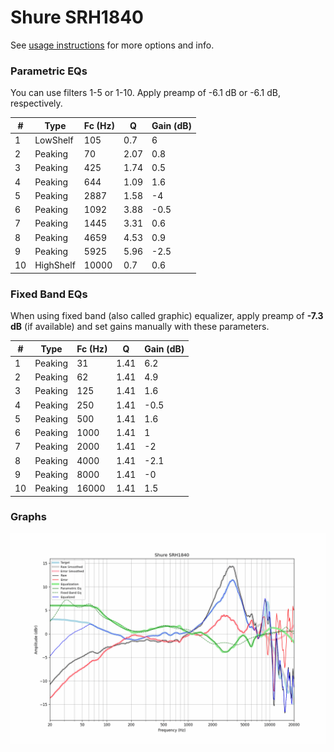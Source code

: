 # Shure SRH1840
See [usage instructions](https://github.com/jaakkopasanen/AutoEq#usage) for more options and info.

### Parametric EQs
You can use filters 1-5 or 1-10. Apply preamp of -6.1 dB or -6.1 dB, respectively.

|   # | Type      |   Fc (Hz) |    Q |   Gain (dB) |
|-----|-----------|-----------|------|-------------|
|   1 | LowShelf  |       105 | 0.7  |         6   |
|   2 | Peaking   |        70 | 2.07 |         0.8 |
|   3 | Peaking   |       425 | 1.74 |         0.5 |
|   4 | Peaking   |       644 | 1.09 |         1.6 |
|   5 | Peaking   |      2887 | 1.58 |        -4   |
|   6 | Peaking   |      1092 | 3.88 |        -0.5 |
|   7 | Peaking   |      1445 | 3.31 |         0.6 |
|   8 | Peaking   |      4659 | 4.53 |         0.9 |
|   9 | Peaking   |      5925 | 5.96 |        -2.5 |
|  10 | HighShelf |     10000 | 0.7  |         0.6 |

### Fixed Band EQs
When using fixed band (also called graphic) equalizer, apply preamp of **-7.3 dB** (if available) and set gains manually with these parameters.

|   # | Type    |   Fc (Hz) |    Q |   Gain (dB) |
|-----|---------|-----------|------|-------------|
|   1 | Peaking |        31 | 1.41 |         6.2 |
|   2 | Peaking |        62 | 1.41 |         4.9 |
|   3 | Peaking |       125 | 1.41 |         1.6 |
|   4 | Peaking |       250 | 1.41 |        -0.5 |
|   5 | Peaking |       500 | 1.41 |         1.6 |
|   6 | Peaking |      1000 | 1.41 |         1   |
|   7 | Peaking |      2000 | 1.41 |        -2   |
|   8 | Peaking |      4000 | 1.41 |        -2.1 |
|   9 | Peaking |      8000 | 1.41 |        -0   |
|  10 | Peaking |     16000 | 1.41 |         1.5 |

### Graphs
![](./Shure%20SRH1840.png)
